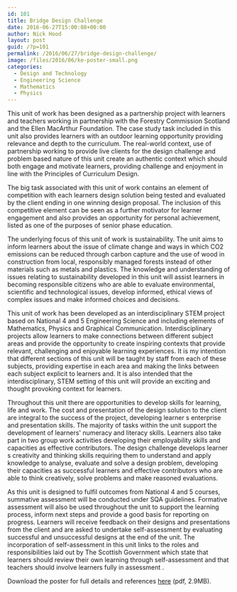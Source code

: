 ```yaml
---
id: 101
title: Bridge Design Challenge
date: 2016-06-27T15:00:08+00:00
author: Nick Hood
layout: post
guid: /?p=101
permalink: /2016/06/27/bridge-design-challenge/
image: /files/2016/06/ke-poster-small.png
categories:
  - Design and Technology
  - Engineering Science
  - Mathematics
  - Physics
---
```

This unit of work has been designed as a partnership project with learners and teachers working in partnership with the Forestry Commission Scotland and the Ellen MacArthur Foundation. The case study task included in this unit also provides learners with an outdoor learning opportunity providing relevance and depth to the curriculum. The real-world context, use of partnership working to provide live clients for the design challenge and problem based nature of this unit create an authentic context which should both engage and motivate learners, providing challenge and enjoyment in line with the Principles of Curriculum Design.

The big task associated with this unit of work contains an element of competition with each learners design solution being tested and evaluated by the client ending in one winning design proposal. The inclusion of this competitive element can be seen as a further motivator for learner engagement and also provides an opportunity for personal achievement, listed as one of the purposes of senior phase education.

The underlying focus of this unit of work is sustainability. The unit aims to inform learners about the issue of climate change and ways in which CO2 emissions can be reduced through carbon capture and the use of wood in construction from local, responsibly managed forests instead of other materials such as metals and plastics. The knowledge and understanding of issues relating to sustainability developed in this unit will assist learners in becoming responsible citizens who are able to evaluate environmental, scientific and technological issues, develop informed, ethical views of complex issues and make informed choices and decisions.

This unit of work has been developed as an interdisciplinary STEM project based on National 4 and 5 Engineering Science and including elements of Mathematics, Physics and Graphical Communication. Interdisciplinary projects allow learners to make connections between different subject areas and provide the opportunity to create inspiring contexts that provide relevant, challenging and enjoyable learning experiences. It is my intention that different sections of this unit will be taught by staff from each of these subjects, providing expertise in each area and making the links between each subject explicit to learners and. It is also intended that the interdisciplinary, STEM setting of this unit will provide an exciting and thought provoking context for learners.

Throughout this unit there are opportunities to develop skills for learning, life and work. The cost and presentation of the design solution to the client are integral to the success of the project, developing learner s enterprise and presentation skills. The majority of tasks within the unit support the development of learners' numeracy and literacy skills. Learners also take part in two group work activities developing their employability skills and capacities as effective contributors. The design challenge develops learner s creativity and thinking skills requiring them to understand and apply knowledge to analyse, evaluate and solve a design problem, developing their capacities as successful learners and effective contributors who are able to think creatively, solve problems and make reasoned evaluations.

As this unit is designed to fulfil outcomes from National 4 and 5 courses, summative assessment will be conducted under SQA guidelines. Formative assessment will also be used throughout the unit to support the learning process, inform next steps and provide a good basis for reporting on progress. Learners will receive feedback on their designs and presentations from the client and are asked to undertake self-assessment by evaluating successful and unsuccessful designs at the end of the unit. The incorporation of self-assessment in this unit links to the roles and responsibilities laid out by The Scottish Government which state that learners should review their own learning through self-assessment and that teachers should involve learners fully in assessment .

Download the poster for full details and references <a href="/files/2016/06/ke-poster-small.pdf">here</a> (pdf, 2.9MB).
